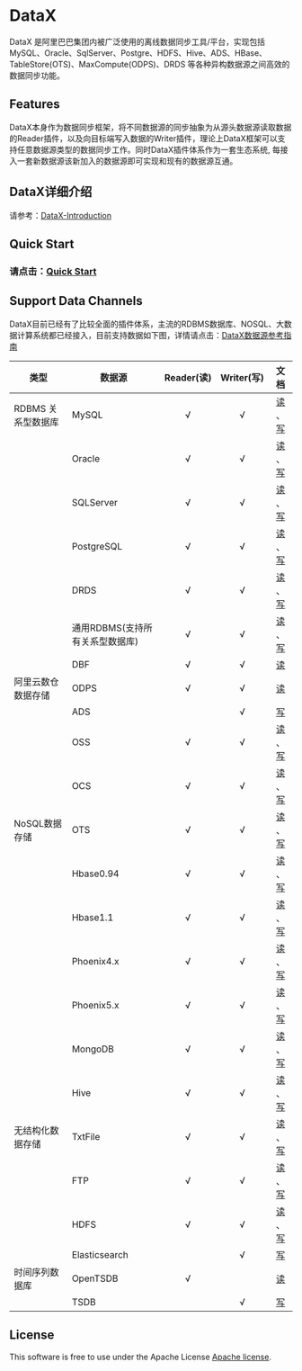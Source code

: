 
# DataX

DataX 是阿里巴巴集团内被广泛使用的离线数据同步工具/平台，实现包括 MySQL、Oracle、SqlServer、Postgre、HDFS、Hive、ADS、HBase、TableStore(OTS)、MaxCompute(ODPS)、DRDS 等各种异构数据源之间高效的数据同步功能。

## Features

DataX本身作为数据同步框架，将不同数据源的同步抽象为从源头数据源读取数据的Reader插件，以及向目标端写入数据的Writer插件，理论上DataX框架可以支持任意数据源类型的数据同步工作。同时DataX插件体系作为一套生态系统, 每接入一套新数据源该新加入的数据源即可实现和现有的数据源互通。

## DataX详细介绍

请参考：[DataX-Introduction](/introduction.md)

## Quick Start

### 请点击：[Quick Start](/userGuid.md)

## Support Data Channels

DataX目前已经有了比较全面的插件体系，主流的RDBMS数据库、NOSQL、大数据计算系统都已经接入，目前支持数据如下图，详情请点击：[DataX数据源参考指南](https://github.com/alibaba/DataX/wiki/DataX-all-data-channels)

| 类型           | 数据源        | Reader(读) | Writer(写) |文档|
| ------------ | ---------- | :-------: | :-------: |:-------: |
| RDBMS 关系型数据库 | MySQL      |     √     |     √     |[读](/mysqlreader/doc/mysqlreader.md) 、[写](/mysqlwriter/doc/mysqlwriter.md)|
|              | Oracle     |     √     |     √     |[读](/oraclereader/doc/oraclereader.md) 、[写](/oraclewriter/doc/oraclewriter.md)|
|              | SQLServer  |     √     |     √     |[读](/sqlserverreader/doc/sqlserverreader.md) 、[写](/sqlserverwriter/doc/sqlserverwriter.md)|
|              | PostgreSQL |     √     |     √     |[读](/postgresqlreader/doc/postgresqlreader.md) 、[写](/postgresqlwriter/doc/postgresqlwriter.md)|
|              | DRDS       |      √     |     √     |[读](/drdsreader/doc/drdsreader.md) 、[写](/drdswriter/doc/drdswriter.md)|
|              | 通用RDBMS(支持所有关系型数据库)         |     √     |     √     |[读](/rdbmsreader/doc/rdbmsreader.md) 、[写](/rdbmswriter/doc/rdbmswriter.md)|
|              | DBF        |   √        |      √    |[读](/dbffilereader/doc/dbffilereader.md) | [写](/dbffilewriter/doc/dbffilewriter.md) |
| 阿里云数仓数据存储    | ODPS       |     √     |     √     |[读](/odpsreader/doc/odpsreader.md) | [写](/odpswriter/doc/odpswriter.md)|
|              | ADS        |           |     √     |[写](/adswriter/doc/adswriter.md)|
|              | OSS        |     √     |     √     |[读](/ossreader/doc/ossreader.md) 、[写](/osswriter/doc/osswriter.md)|
|              | OCS        |     √     |     √     |[读](/ocsreader/doc/ocsreader.md) 、[写](/ocswriter/doc/ocswriter.md)|
| NoSQL数据存储    | OTS        |     √     |     √     |[读](/otsreader/doc/otsreader.md) 、[写](/otswriter/doc/otswriter.md)|
|              | Hbase0.94  |     √     |     √     |[读](/hbase094xreader/doc/hbase094xreader.md) 、[写](/hbase094xwriter/doc/hbase094xwriter.md)|
|              | Hbase1.1   |     √     |     √     |[读](/hbase11xreader/doc/hbase11xreader.md) 、[写](/hbase11xwriter/doc/hbase11xwriter.md)|
|              | Phoenix4.x   |     √     |     √     |[读](/hbase11xsqlreader/doc/hbase11xsqlreader.md) 、[写](/hbase11xsqlwriter/doc/hbase11xsqlwriter.md)|
|              | Phoenix5.x   |     √     |     √     |[读](/hbase20xsqlreader/doc/hbase20xsqlreader.md) 、[写](/hbase20xsqlwriter/doc/hbase20xsqlwriter.md)|
|              | MongoDB    |     √     |     √     |[读](/mongoreader/doc/mongoreader.md) 、[写](/mongowriter/doc/mongowriter.md)|
|              | Hive       |     √     |     √     |[读](/hdfsreader/doc/hdfsreader.md) 、[写](/hdfswriter/doc/hdfswriter.md)|
| 无结构化数据存储     | TxtFile    |     √     |     √     |[读](/txtfilereader/doc/txtfilereader.md) 、[写](/txtfilewriter/doc/txtfilewriter.md)|
|              | FTP        |     √     |     √     |[读](/ftpreader/doc/ftpreader.md) 、[写](/ftpwriter/doc/ftpwriter.md)|
|              | HDFS       |     √     |     √     |[读](/hdfsreader/doc/hdfsreader.md) 、[写](/hdfswriter/doc/hdfswriter.md)|
|              | Elasticsearch       |         |     √     |[写](/elasticsearchwriter/doc/elasticsearchwriter.md)|
| 时间序列数据库 | OpenTSDB | √ |  |[读](/opentsdbreader/doc/opentsdbreader.md)|
|  | TSDB | | √ |[写](/tsdbwriter/doc/tsdbhttpwriter.md)|

## License

This software is free to use under the Apache License [Apache license](/license.txt).
